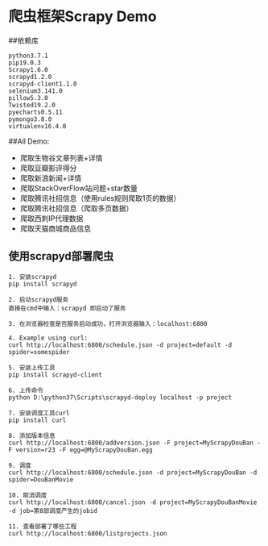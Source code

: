 # 爬虫框架Scrapy Demo

##依赖库
```
python3.7.1
pip19.0.3
Scrapy1.6.0
scrapyd1.2.0
scrapyd-client1.1.0
selenium3.141.0
pillow5.3.0
Twisted19.2.0
pyecharts0.5.11
pymongo3.8.0
virtualenv16.4.0
```

##All Demo:
* 爬取生物谷文章列表+详情
* 爬取豆瓣影评得分
* 爬取新浪新闻+详情
* 爬取StackOverFlow站问题+star数量
* 爬取腾讯社招信息（使用rules规则爬取1页的数据）
* 爬取腾讯社招信息（爬取多页数据）
* 爬取西刺IP代理数据
* 爬取天猫商城商品信息

## 使用scrapyd部署爬虫
```
1. 安装scrapyd
pip install scrapyd

2. 启动scrapyd服务
直接在cmd中输入：scrapyd 即启动了服务

3. 在浏览器检查是否服务启动成功，打开浏览器输入：localhost:6800

4. Example using curl:
curl http://localhost:6800/schedule.json -d project=default -d spider=somespider

5. 安装上传工具
pip install scrapyd-client

6. 上传命令
python D:\python37\Scripts\scrapyd-deploy localhost -p project

7. 安装调度工具curl
pip install curl

8. 添加版本信息
curl http://localhost:6800/addversion.json -F project=MyScrapyDouBan -F version=r23 -F egg=@MyScrapyDouBan.egg

9. 调度
curl http://localhost:6800/schedule.json -d project=MyScrapyDouBan -d spider=DouBanMovie

10. 取消调度
curl http://localhost:6800/cancel.json -d project=MyScrapyDouBanMovie -d job=第8部调度产生的jobid

11. 查看部署了哪些工程
curl http://localhost:6800/listprojects.json
```



